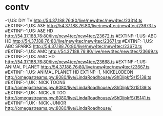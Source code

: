 # contv
-1,US: DIY TV
http://54.37.188.76:80/live/new4tec/new4tec/23314.ts
#EXTINF:-1,US: A&E
http://54.37.188.76:80/live/new4tec/new4tec/23673.ts
#EXTINF:-1,US: A&E HD
http://54.37.188.76:80/live/new4tec/new4tec/23672.ts
#EXTINF:-1,US: ABC HD
http://54.37.188.76:80/live/new4tec/new4tec/23671.ts
#EXTINF:-1,US: ABC SPARKS
http://54.37.188.76:80/live/new4tec/new4tec/23670.ts
#EXTINF:-1,US: AMC
http://54.37.188.76:80/live/new4tec/new4tec/23669.ts
#EXTINF:-1,US: AMC HD
http://54.37.188.76:80/live/new4tec/new4tec/23668.ts
#EXTINF:-1,US: ANIMAL PLANET
http://54.37.188.76:80/live/new4tec/new4tec/23667.ts
#EXTINF:-1,US: ANIMAL PLANET HD
EXTINF:-1, NICKELODEON
http://omegastreams.pw:8080/live/LindaRoadhouse/vShDljpkfS/15138.ts
#EXTINF:-1,UK : NICK TOONS
http://omegastreams.pw:8080/live/LindaRoadhouse/vShDljpkfS/15139.ts
#EXTINF:-1,UK : NICK JR TOO
http://omegastreams.pw:8080/live/LindaRoadhouse/vShDljpkfS/15141.ts
#EXTINF:-1,UK : NICK JUNIOR
http://omegastreams.pw:8080/live/LindaRoadhouse/
